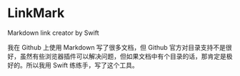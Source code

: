 # LinkMark
Markdown link creator by Swift

我在 Github 上使用 Markdown 写了很多文档，但 Github 官方对目录支持不是很好，虽然有些浏览器插件可以解决问题，但如果文档中有个目录的话，那肯定是极好的。所以我用 Swift 练练手，写了这个工具。
